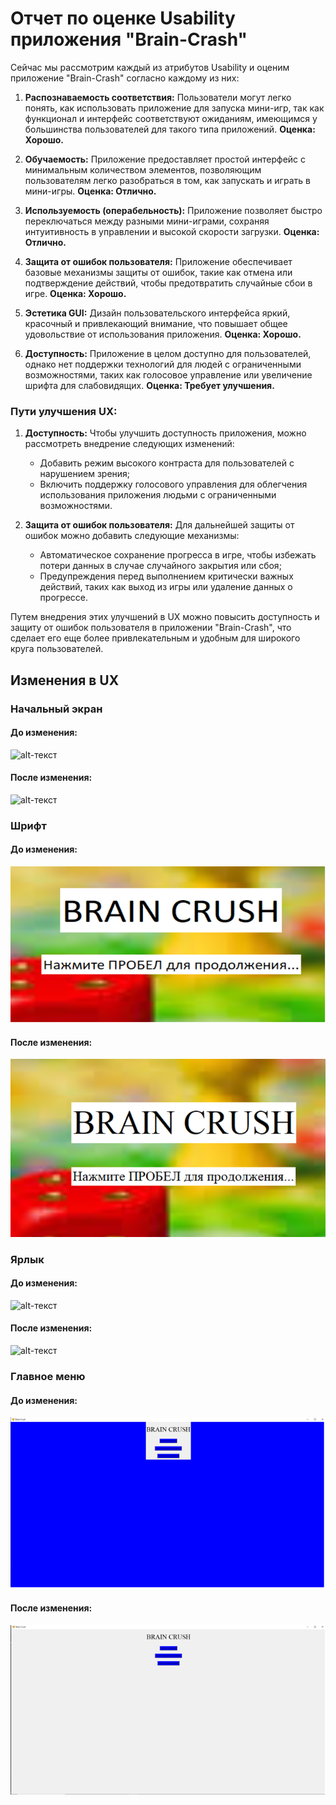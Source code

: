 # Отчет по оценке Usability приложения "Brain-Crash"

Сейчас мы рассмотрим каждый из атрибутов Usability и оценим приложение "Brain-Crash" согласно каждому из них:

1. **Распознаваемость соответствия:** Пользователи могут легко понять, как использовать приложение для запуска мини-игр, так как функционал и интерфейс соответствуют ожиданиям, имеющимся у большинства пользователей для такого типа приложений. **Оценка: Хорошо.**

2. **Обучаемость:** Приложение предоставляет простой интерфейс с минимальным количеством элементов, позволяющим пользователям легко разобраться в том, как запускать и играть в мини-игры. **Оценка: Отлично.**

3. **Используемость (операбельность):** Приложение позволяет быстро переключаться между разными мини-играми, сохраняя интуитивность в управлении и высокой скорости загрузки. **Оценка: Отлично.**

4. **Защита от ошибок пользователя:** Приложение обеспечивает базовые механизмы защиты от ошибок, такие как отмена или подтверждение действий, чтобы предотвратить случайные сбои в игре. **Оценка: Хорошо.**

5. **Эстетика GUI:** Дизайн пользовательского интерфейса яркий, красочный и привлекающий внимание, что повышает общее удовольствие от использования приложения. **Оценка: Хорошо.**

6. **Доступность:** Приложение в целом доступно для пользователей, однако нет поддержки технологий для людей с ограниченными возможностями, таких как голосовое управление или увеличение шрифта для слабовидящих. **Оценка: Требует улучшения.**

### Пути улучшения UX:

1. **Доступность:** Чтобы улучшить доступность приложения, можно рассмотреть внедрение следующих изменений:
   - Добавить режим высокого контраста для пользователей с нарушением зрения;
   - Включить поддержку голосового управления для облегчения использования приложения людьми с ограниченными возможностями.

2. **Защита от ошибок пользователя:** Для дальнейшей защиты от ошибок можно добавить следующие механизмы:
   - Автоматическое сохранение прогресса в игре, чтобы избежать потери данных в случае случайного закрытия или сбоя;
   - Предупреждения перед выполнением критически важных действий, таких как выход из игры или удаление данных о прогрессе.
     
Путем внедрения этих улучшений в UX можно повысить доступность и защиту от ошибок пользователя в приложении "Brain-Crash", что сделает его еще более привлекательным и удобным для широкого круга пользователей.

## Изменения в UX
### Начальный экран
#### До изменения:
![alt-текст](https://github.com/oooNAKooo/BSUIR/blob/main/6%20sem/GCRPO/lab_6/Screens/old_start_screen.png)
#### После изменения:
![alt-текст](https://github.com/oooNAKooo/BSUIR/blob/main/6%20sem/GCRPO/lab_6/Screens/new_start_screen.png)
### Шрифт
#### До изменения:
![alt-текст](https://github.com/oooNAKooo/BSUIR/blob/main/6%20sem/GCRPO/lab_6/Screens/old_font.png)
#### После изменения:
![alt-текст](https://github.com/oooNAKooo/BSUIR/blob/main/6%20sem/GCRPO/lab_6/Screens/new_font.png)
### Ярлык
#### До изменения:
![alt-текст](https://github.com/oooNAKooo/BSUIR/blob/main/6%20sem/GCRPO/lab_6/Screens/old_label.png)
#### После изменения:
![alt-текст](https://github.com/oooNAKooo/BSUIR/blob/main/6%20sem/GCRPO/lab_6/Screens/new_label.png)
### Главное меню
#### До изменения:
![alt-текст](https://github.com/oooNAKooo/BSUIR/blob/main/6%20sem/GCRPO/lab_6/Screens/old_main_menu.png)
#### После изменения:
![alt-текст](https://github.com/oooNAKooo/BSUIR/blob/main/6%20sem/GCRPO/lab_6/Screens/new_main_menu.png)

